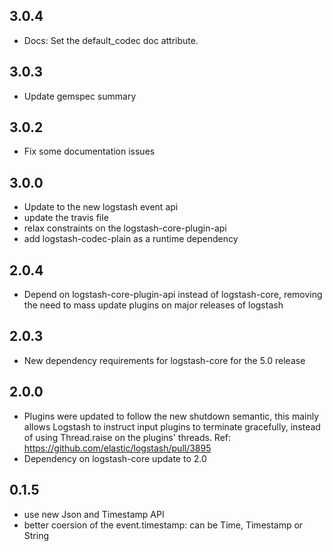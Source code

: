 ## 3.0.4
  - Docs: Set the default_codec doc attribute.

## 3.0.3
  - Update gemspec summary

## 3.0.2
  - Fix some documentation issues

## 3.0.0
  - Update to the new logstash event api
  - update the travis file
  - relax constraints on the logstash-core-plugin-api
  - add logstash-codec-plain as a runtime dependency

## 2.0.4
  - Depend on logstash-core-plugin-api instead of logstash-core, removing the need to mass update plugins on major releases of logstash

## 2.0.3
  - New dependency requirements for logstash-core for the 5.0 release

## 2.0.0
 - Plugins were updated to follow the new shutdown semantic, this mainly allows Logstash to instruct input plugins to terminate gracefully, 
   instead of using Thread.raise on the plugins' threads. Ref: https://github.com/elastic/logstash/pull/3895
 - Dependency on logstash-core update to 2.0

## 0.1.5
 - use new Json and Timestamp API
 - better coersion of the event.timestamp: can be Time, Timestamp or String
